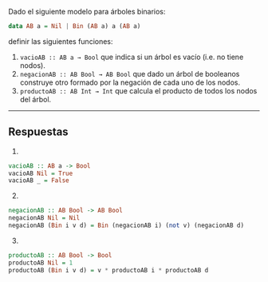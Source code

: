 Dado el siguiente modelo para árboles binarios:
```haskell
data AB a = Nil | Bin (AB a) a (AB a)
```
definir las siguientes funciones:

1. `vacioAB :: AB a → Bool` que indica si un árbol es vacío (i.e. no tiene nodos).
2. `negacionAB :: AB Bool → AB Bool` que dado un árbol de booleanos construye otro formado por la negación de cada uno de los nodos.
3. `productoAB :: AB Int → Int` que calcula el producto de todos los nodos del árbol.

---
## Respuestas
1. 
```haskell
vacioAB :: AB a -> Bool
vacioAB Nil = True
vacioAB _ = False
```
2.  
```haskell
negacionAB :: AB Bool -> AB Bool
negacionAB Nil = Nil
negacionAB (Bin i v d) = Bin (negacionAB i) (not v) (negacionAB d)
```
3.  
```haskell
productoAB :: AB Bool -> Bool
productoAB Nil = 1
productoAB (Bin i v d) = v * productoAB i * productoAB d
```